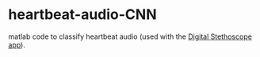 # heartbeat-audio-CNN
matlab code to classify heartbeat audio (used with the [Digital Stethoscope app](https://github.com/pavan-kalyan/DigitalStethoscope)).
